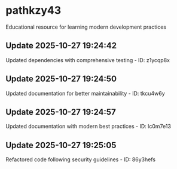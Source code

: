 # pathkzy43
Educational resource for learning modern development practices

## Update 2025-10-27 19:24:42
Updated dependencies with comprehensive testing - ID: z1ycqp8x


## Update 2025-10-27 19:24:50
Updated documentation for better maintainability - ID: tkcu4w6y


## Update 2025-10-27 19:24:57
Updated documentation with modern best practices - ID: lc0m7e13


## Update 2025-10-27 19:25:05
Refactored code following security guidelines - ID: 86y3hefs

